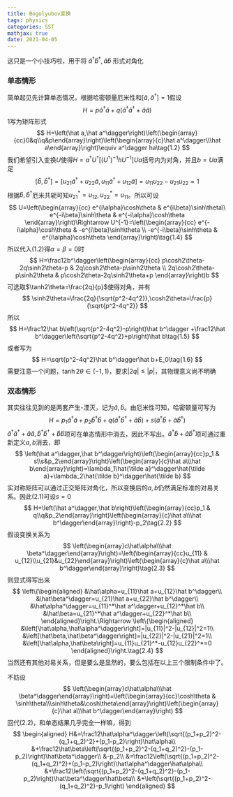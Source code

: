 ```yaml
---
title: Bogolyubov变换
tags: physics
categories: SST
mathjax: true
date: 2021-04-05
---
```


这只是一个小技巧啦，用于将 $\hat a^\dagger\hat b^\dagger,\hat a\hat b$ 形式对角化

<!--more-->

### 单态情形

简单起见先计算单态情况，根据哈密顿量厄米性和$[\hat a,\hat a^\dagger]=1$假设
$$
H=p\hat a^\dagger\hat a+q\left(\hat a^\dagger\hat a^\dagger+\hat a\hat a\right)\tag{1.1}
$$
1写为矩阵形式
$$
H=\left(\hat a,\hat a^\dagger\right)\left(\begin{array}{cc}0&q\\q&p\end{array}\right)\left(\begin{array}{c}\hat a^\dagger\\\hat a\end{array}\right)\equiv a^\dagger ha\tag{1.2}
$$
我们希望引入变换$U$使得$H=a^\dagger U^\dagger [(U^\dagger)^{-1}hU^{-1}]Ua$括号内为对角，并且$b=Ua$满足
$$
[\hat b,\hat b^\dagger]=[u_{21}\hat a^\dagger+u_{22}\hat a,u_{11}\hat a^\dagger+u_{12}\hat a]=u_{11}u_{22}-u_{21}u_{22}=1\tag{1.3}
$$
根据$\hat b,\hat b^\dagger$厄米共轭可知$u_{21}^*=u_{12},u_{22}^*=u_{11}$。所以可设
$$
U=\left(\begin{array}{cc}
e^{i\alpha}\cosh\theta & e^{i\beta}\sinh\theta\\
e^{-i\beta}\sinh\theta & e^{-i\alpha}\cosh\theta
\end{array}\right)\Rightarrow U^{-1}=\left(\begin{array}{cc}
e^{-i\alpha}\cosh\theta & -e^{i\beta}\sinh\theta \\
-e^{-i\beta}\sinh\theta & e^{i\alpha}\cosh\theta
\end{array}\right)\tag{1.4}
$$
所以代入(1.2)得$\alpha=\beta=0$时
$$
H=\frac12b^\dagger\left(\begin{array}{cc}
p\cosh2\theta-2q\sinh2\theta-p & 
2q\cosh2\theta-p\sinh2\theta \\
2q\cosh2\theta-p\sinh2\theta &
p\cosh2\theta-2q\sinh2\theta+p
\end{array}\right)b
$$
可选取$\tanh2\theta=\frac{2q}{p}$使得对角，并有
$$
\sinh2\theta=\frac{2q}{\sqrt{p^2-4q^2}},\cosh2\theta=\frac{p}{\sqrt{p^2-4q^2}}
$$
所以
$$
H=\frac12\hat b\left(\sqrt{p^2-4q^2}-p\right)\hat b^\dagger
+\frac12\hat b^\dagger\left(\sqrt{p^2-4q^2}+p\right)\hat b\tag{1.5}
$$
或者写为
$$
H=\sqrt{p^2-4q^2}\hat b^\dagger\hat b+E_0\tag{1.6}
$$
需要注意一个问题，$\tanh2\theta\in(-1,1)$，要求$|2q|\le|p|$，其物理意义尚不明确

### 双态情形

其实往往见到的是两套产生-湮灭，记为$\hat a,\hat b$。由厄米性可知，哈密顿量可写为
$$
H=p_1\hat a^\dagger\hat a+p_2\hat b^\dagger\hat b+q(\hat a^\dagger\hat b^\dagger+\hat a\hat b)+s(\hat a^\dagger\hat b+\hat a\hat b^\dagger)
\tag{2.1}
$$
$\hat a^\dagger\hat a^\dagger+\hat a\hat a,\hat b^\dagger\hat b^\dagger+\hat b\hat b$项可在单态情形中消去，因此不写出。$\hat a^\dagger\hat b+\hat a\hat b^\dagger$项可通过重新定义$a,b$消去，即
$$
\left(\hat a^\dagger,\hat b^\dagger\right)\left(\begin{array}{cc}p_1 & s\\s&p_2\end{array}\right)\left(\begin{array}{c}\hat a\\\hat b\end{array}\right)=\lambda_1\hat{\tilde a}^\dagger\hat{\tilde a}+\lambda_2\hat{\tilde b}^\dagger\hat{\tilde b}
$$
实对称矩阵可以通过正交矩阵对角化，所以变换后的$a,b$仍然满足标准的对易关系。因此(2.1)可设$s=0$
$$
H=\left(\hat a^\dagger,\hat b\right)\left(\begin{array}{cc}p_1 & q\\q&p_2\end{array}\right)\left(\begin{array}{c}\hat a\\\hat b^\dagger\end{array}\right)-p_2\tag{2.2}
$$
假设变换关系为
$$
\left(\begin{array}c\hat\alpha\\\hat \beta^\dagger\end{array}\right)=\left(\begin{array}{cc}u_{11} & u_{12}\\u_{21}&u_{22}\end{array}\right)\left(\begin{array}{c}\hat a\\\hat b^\dagger\end{array}\right)\tag{2.3}
$$
则显式得写出来
$$
\left\{\begin{aligned}
&\hat\alpha=u_{11}\hat a+u_{12}\hat b^\dagger\\
&\hat\beta^\dagger=u_{21}\hat a+u_{22}\hat b^\dagger\\
&\hat\alpha^\dagger=u_{11}^*\hat a^\dagger+u_{12}^*\hat b\\
&\hat\beta=u_{21}^*\hat a^\dagger+u_{22}^*\hat b\\
\end{aligned}\right.\Rightarrow
\left\{\begin{aligned}
&\left[\hat\alpha,\hat\alpha^\dagger\right]=|u_{11}|^2-|u_{12}|^2=1\\
&\left[\hat\beta,\hat\beta^\dagger\right]=|u_{22}|^2-|u_{21}|^2=1\\
&\left[\hat\alpha,\hat\beta\right]=u_{11}u_{21}^*-u_{12}u_{22}^*=0
\end{aligned}\right.\tag{2.4}
$$
当然还有其他对易关系，但是要么是显然的，要么包括在以上三个限制条件中了。

不妨设
$$
\left(\begin{array}c\hat\alpha\\\hat \beta^\dagger\end{array}\right)=\left(\begin{array}{cc}\cosh\theta & \sinh\theta\\\sinh\theta&\cosh\theta\end{array}\right)\left(\begin{array}{c}\hat a\\\hat b^\dagger\end{array}\right)
$$
回代(2.2)，和单态结果几乎完全一样嘛，得到
$$
\begin{aligned}
H&=\frac12\hat\alpha^\dagger\left(\sqrt{(p_1+p_2)^2-(q_1+q_2)^2}+(p_1-p_2)\right)\hat\alpha\\
&+\frac12\hat\beta\left(\sqrt{(p_1+p_2)^2-(q_1+q_2)^2}-(p_1-p_2)\right)\hat\beta^\dagger\\
&-p_2\\
&=\frac12\left(\sqrt{(p_1+p_2)^2-(q_1+q_2)^2}+(p_1-p_2)\right)\hat\alpha^\dagger\hat\alpha\\
&+\frac12\left(\sqrt{(p_1+p_2)^2-(q_1+q_2)^2}-(p_1-p_2)\right)\hat\beta^\dagger\hat\beta\\
&+\left(\sqrt{(p_1+p_2)^2-(q_1+q_2)^2}-p_1\right)
\end{aligned}
$$
